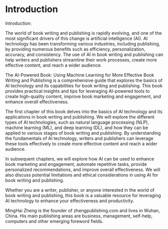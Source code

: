 # Introduction

Introduction:

The world of book writing and publishing is rapidly evolving, and one of the most significant drivers of this change is artificial intelligence (AI). AI technology has been transforming various industries, including publishing, by providing numerous benefits such as efficiency, personalization, accuracy, and consistency. The use of AI in book writing and publishing can help writers and publishers streamline their work processes, create more effective content, and reach a wider audience.

The AI-Powered Book: Using Machine Learning for More Effective Book Writing and Publishing is a comprehensive guide that explores the basics of AI technology and its capabilities for book writing and publishing. This book provides practical insights and tips for leveraging AI-powered tools to create high-quality content, improve book marketing and engagement, and enhance overall effectiveness.

The first chapter of this book delves into the basics of AI technology and its applications in book writing and publishing. We will explore the different types of AI technologies, such as natural language processing (NLP), machine learning (ML), and deep learning (DL), and how they can be applied to various stages of book writing and publishing. By understanding the fundamentals of AI technology, writers and publishers can leverage these tools effectively to create more effective content and reach a wider audience.

In subsequent chapters, we will explore how AI can be used to enhance book marketing and engagement, automate repetitive tasks, provide personalized recommendations, and improve overall effectiveness. We will also discuss potential limitations and ethical considerations in using AI for book writing and publishing.

Whether you are a writer, publisher, or anyone interested in the world of book writing and publishing, this book is a valuable resource for leveraging AI technology to enhance your effectiveness and productivity.


MingHai Zheng is the founder of zhengpublishing.com and lives in Wuhan, China. His main publishing areas are business, management, self-help, computers and other emerging foreword fields.
